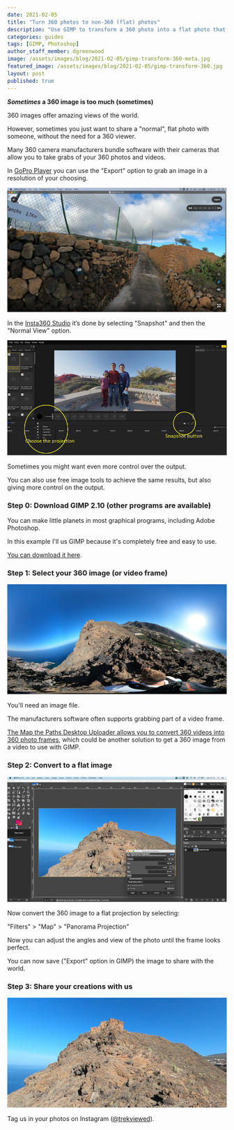 ```yaml
---
date: 2021-02-05
title: "Turn 360 photos to non-360 (flat) photos"
description: "Use GIMP to transform a 360 photo into a flat photo that looks perfect, and is easy to share."
categories: guides
tags: [GIMP, Photoshop]
author_staff_member: dgreenwood
image: /assets/images/blog/2021-02-05/gimp-transform-360-meta.jpg
featured_image: /assets/images/blog/2021-02-05/gimp-transform-360.jpg
layout: post
published: true
---
```


**_Sometimes_ a 360 image is too much (sometimes)**

360 images offer amazing views of the world.

However, sometimes you just want to share a "normal", flat photo with someone, without the need for a 360 viewer.

Many 360 camera manufacturers bundle software with their cameras that allow you to take grabs of your 360 photos and videos.

In [GoPro Player](https://community.gopro.com/t5/en/GoPro-Player/ta-p/413305) you can use the "Export" option to grab an image in a resolution of your choosing.

<img class="img-fluid" src="/assets/images/blog/2021-02-05/gopro-player-export.jpeg" alt="GoPro Player Export" title="GoPro Player Export" />

In the [Insta360 Studio](https://www.insta360.com/download) it’s done by selecting "Snapshot" and then the "Normal View" option.

<img class="img-fluid" src="/assets/images/blog/2021-02-05/insta360-studio-snapshot.jpg" alt="Insta360 Studio Snapshot" title="Insta360 Studio Snapshot" />

Sometimes you might want even more control over the output.

You can also use free image tools to achieve the same results, but also giving more control on the output.

### Step 0: Download GIMP 2.10 (other programs are available)

You can make little planets in most graphical programs, including Adobe Photoshop.

In this example I'll us GIMP because it's completely free and easy to use.

[You can download it here](https://www.gimp.org/).

### Step 1: Select your 360 image (or video frame)

<img class="img-fluid" src="/assets/images/blog/2021-02-05/ESLG004-GSAE7093-sm.JPG
" alt="Trek View 360 photo" title="Trek View 360 photo" />

You'll need an image file. 

The manufacturers software often supports grabbing part of a video frame.

[The Map the Paths Desktop Uploader allows you to convert 360 videos into 360 photo frames](https://www.mapthepaths.com/uploader), which could be another solution to get a 360 image from a video to use with GIMP.

### Step 2: Convert to a flat image

<img class="img-fluid" src="/assets/images/blog/2021-02-05/gimp-transform-360.jpg
" alt="GIMP transform 360" title="GIMP transform 360" />

Now convert the 360 image to a flat projection by selecting:

"Filters" > "Map" > "Panorama Projection"

Now you can adjust the angles and view of the photo until the frame looks perfect.

You can now save ("Export" option in GIMP) the image to share with the world.

### Step 3: Share your creations with us

<img class="img-fluid" src="/assets/images/blog/2021-02-05/ESLG004-GSAE7093-final.JPG" alt="Trek View flat photo" title="Trek View flat photo" />

Tag us in your photos on Instagram ([@trekviewed](https://www.instagram.com/trekviewed/)).